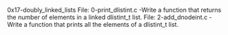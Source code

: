 0x17-doubly_linked_lists
File: 0-print_dlistint.c -Write a function that returns the number of elements in a linked dlistint_t list.
File: 2-add_dnodeint.c -Write a function that prints all the elements of a dlistint_t list.
